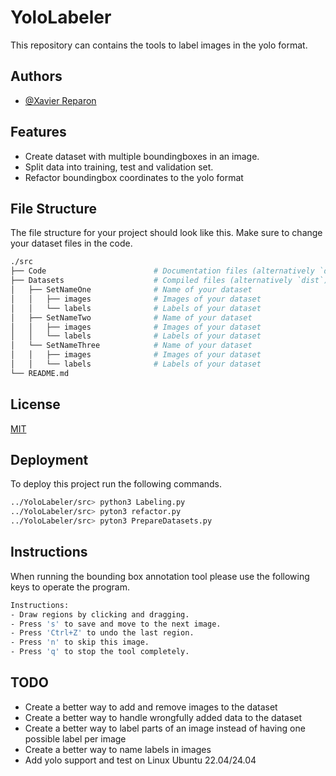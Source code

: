 
# YoloLabeler

This repository can contains the tools to label images in the yolo format.


## Authors

- [@Xavier Reparon](https://github.com/wooepeke)


## Features

- Create dataset with multiple boundingboxes in an image.
- Split data into training, test and validation set.
- Refactor boundingbox coordinates to the yolo format


## File Structure

The file structure for your project should look like this. Make sure to change your dataset files in the code.

```bash
./src
├── Code                        # Documentation files (alternatively `doc`)
├── Datasets                    # Compiled files (alternatively `dist`)
│   ├── SetNameOne              # Name of your dataset 
│   │   ├── images              # Images of your dataset 
│   │   └── labels              # Labels of your dataset 
│   ├── SetNameTwo              # Name of your dataset 
│   │   ├── images              # Images of your dataset 
│   │   └── labels              # Labels of your dataset 
│   └── SetNameThree            # Name of your dataset 
│   │   ├── images              # Images of your dataset 
│   │   └── labels              # Labels of your dataset 
└── README.md
```


## License

[MIT](https://choosealicense.com/licenses/mit/)


## Deployment

To deploy this project run the following commands.

```bash
../YoloLabeler/src> python3 Labeling.py
../YoloLabeler/src> pyton3 refactor.py
../YoloLabeler/src> pyton3 PrepareDatasets.py
```


## Instructions

When running the bounding box annotation tool please use the following keys to operate the program.
```bash
Instructions:
- Draw regions by clicking and dragging.
- Press 's' to save and move to the next image.
- Press 'Ctrl+Z' to undo the last region.
- Press 'n' to skip this image.
- Press 'q' to stop the tool completely.
```
## TODO

- Create a better way to add and remove images to the dataset
- Create a better way to handle wrongfully added data to the dataset
- Create a better way to label parts of an image instead of having one possible label per image
- Create a better way to name labels in images
- Add yolo support and test on Linux Ubuntu 22.04/24.04